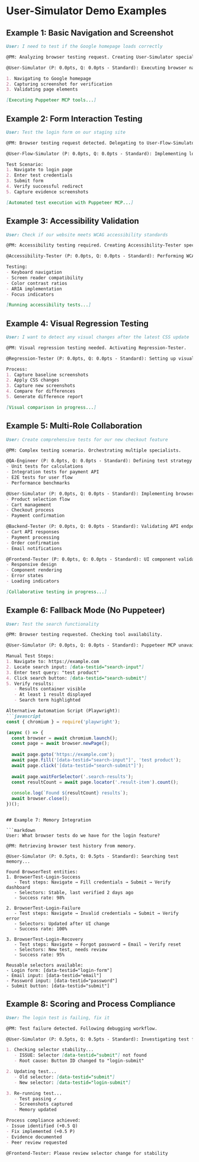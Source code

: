 # User-Simulator Demo Examples

## Example 1: Basic Navigation and Screenshot

```markdown
User: I need to test if the Google homepage loads correctly

@PM: Analyzing browser testing request. Creating User-Simulator specialist.

@User-Simulator (P: 0.0pts, Q: 0.0pts - Standard): Executing browser navigation test

1. Navigating to Google homepage
2. Capturing screenshot for verification
3. Validating page elements

[Executing Puppeteer MCP tools...]
```

## Example 2: Form Interaction Testing

```markdown
User: Test the login form on our staging site

@PM: Browser testing request detected. Delegating to User-Flow-Simulator.

@User-Flow-Simulator (P: 0.0pts, Q: 0.0pts - Standard): Implementing login flow test

Test Scenario:
1. Navigate to login page
2. Enter test credentials
3. Submit form
4. Verify successful redirect
5. Capture evidence screenshots

[Automated test execution with Puppeteer MCP...]
```

## Example 3: Accessibility Validation

```markdown
User: Check if our website meets WCAG accessibility standards

@PM: Accessibility testing required. Creating Accessibility-Tester specialist.

@Accessibility-Tester (P: 0.0pts, Q: 0.0pts - Standard): Performing WCAG compliance audit

Testing:
- Keyboard navigation
- Screen reader compatibility
- Color contrast ratios
- ARIA implementation
- Focus indicators

[Running accessibility tests...]
```

## Example 4: Visual Regression Testing

```markdown
User: I want to detect any visual changes after the latest CSS update

@PM: Visual regression testing needed. Activating Regression-Tester.

@Regression-Tester (P: 0.0pts, Q: 0.0pts - Standard): Setting up visual regression tests

Process:
1. Capture baseline screenshots
2. Apply CSS changes
3. Capture new screenshots
4. Compare for differences
5. Generate difference report

[Visual comparison in progress...]
```

## Example 5: Multi-Role Collaboration

```markdown
User: Create comprehensive tests for our new checkout feature

@PM: Complex testing scenario. Orchestrating multiple specialists.

@QA-Engineer (P: 0.0pts, Q: 0.0pts - Standard): Defining test strategy
- Unit tests for calculations
- Integration tests for payment API
- E2E tests for user flow
- Performance benchmarks

@User-Simulator (P: 0.0pts, Q: 0.0pts - Standard): Implementing browser automation
- Product selection flow
- Cart management
- Checkout process
- Payment confirmation

@Backend-Tester (P: 0.0pts, Q: 0.0pts - Standard): Validating API endpoints
- Cart API responses
- Payment processing
- Order confirmation
- Email notifications

@Frontend-Tester (P: 0.0pts, Q: 0.0pts - Standard): UI component validation
- Responsive design
- Component rendering
- Error states
- Loading indicators

[Collaborative testing in progress...]
```

## Example 6: Fallback Mode (No Puppeteer)

```markdown
User: Test the search functionality

@PM: Browser testing requested. Checking tool availability.

@User-Simulator (P: 0.0pts, Q: 0.0pts - Standard): Puppeteer MCP unavailable. Generating manual test plan.

Manual Test Steps:
1. Navigate to: https://example.com
2. Locate search input: [data-testid="search-input"]
3. Enter test query: "test product"
4. Click search button: [data-testid="search-submit"]
5. Verify results: 
   - Results container visible
   - At least 1 result displayed
   - Search term highlighted

Alternative Automation Script (Playwright):
```javascript
const { chromium } = require('playwright');

(async () => {
  const browser = await chromium.launch();
  const page = await browser.newPage();
  
  await page.goto('https://example.com');
  await page.fill('[data-testid="search-input"]', 'test product');
  await page.click('[data-testid="search-submit"]');
  
  await page.waitForSelector('.search-results');
  const resultCount = await page.locator('.result-item').count();
  
  console.log(`Found ${resultCount} results`);
  await browser.close();
})();
```
```

## Example 7: Memory Integration

```markdown
User: What browser tests do we have for the login feature?

@PM: Retrieving browser test history from memory.

@User-Simulator (P: 0.5pts, Q: 0.5pts - Standard): Searching test memory...

Found BrowserTest entities:
1. BrowserTest-Login-Success
   - Test steps: Navigate → Fill credentials → Submit → Verify dashboard
   - Selectors: Stable, last verified 2 days ago
   - Success rate: 98%
   
2. BrowserTest-Login-Failure
   - Test steps: Navigate → Invalid credentials → Submit → Verify error
   - Selectors: Updated after UI change
   - Success rate: 100%

3. BrowserTest-Login-Recovery
   - Test steps: Navigate → Forgot password → Email → Verify reset
   - Selectors: New test, needs review
   - Success rate: 95%

Reusable selectors available:
- Login form: [data-testid="login-form"]
- Email input: [data-testid="email"]
- Password input: [data-testid="password"]
- Submit button: [data-testid="submit"]
```

## Example 8: Scoring and Process Compliance

```markdown
User: The login test is failing, fix it

@PM: Test failure detected. Following debugging workflow.

@User-Simulator (P: 0.5pts, Q: 0.5pts - Standard): Investigating test failure

1. Checking selector stability... 
   - ISSUE: Selector [data-testid="submit"] not found
   - Root cause: Button ID changed to "login-submit"

2. Updating test...
   - Old selector: [data-testid="submit"]
   - New selector: [data-testid="login-submit"]

3. Re-running test...
   - Test passing ✓
   - Screenshots captured
   - Memory updated

Process compliance achieved:
- Issue identified (+0.5 Q)
- Fix implemented (+0.5 P)
- Evidence documented
- Peer review requested

@Frontend-Tester: Please review selector change for stability
```